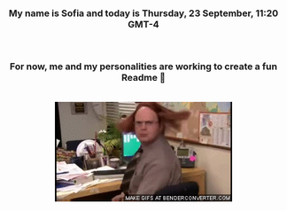 


<div align="center">
<h3 >My name is Sofia and today is Thursday, 23 September, 11:20 GMT-4</h3><br>
<h3 >For now, me and my personalities are working to create a fun Readme 👋
</h3><br>
<img src='img/dwight.gif' alt='working...'/>
</div>
